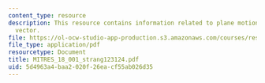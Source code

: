 ```yaml
---
content_type: resource
description: This resource contains information related to plane motion and tangent
  vector.
file: https://ol-ocw-studio-app-production.s3.amazonaws.com/courses/res-18-001-calculus-online-textbook-spring-2005/5d4963a4baa2020f26eacf55ab026d35_MITRES_18_001_strang123124.pdf
file_type: application/pdf
resourcetype: Document
title: MITRES_18_001_strang123124.pdf
uid: 5d4963a4-baa2-020f-26ea-cf55ab026d35
---
```

